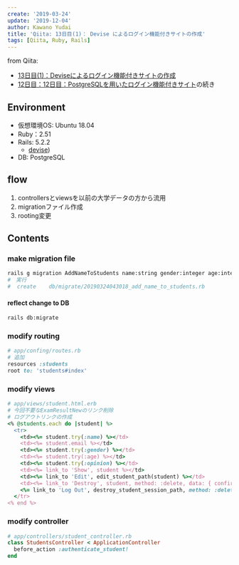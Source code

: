 ```yaml
---
create: '2019-03-24'
update: '2019-12-04'
author: Kawano Yudai
title: 'Qiita: 13日目(1)： Devise によるログイン機能付きサイトの作成'
tags: [Qiita, Ruby, Rails]
---
```


from Qiita:
- [13日目(1)：Deviseによるログイン機能付きサイトの作成](https://qiita.com/OriverK/items/5a867dbadbcef452c9fd)
- [12日目：12日目：PostgreSQLを用いたログイン機能付きサイト](https://qiita.com/OriverK/items/ef1883408ea924376c1c)の続き

## Environment
- 仮想環境OS: Ubuntu 18.04
- Ruby：2.51
- Rails: 5.2.2
  - [devise](https://github.com/plataformatec/devise))
- DB: PostgreSQL

## flow
1. controllersとviewsを以前の大学データの方から流用
2. migrationファイル作成
3. rooting変更

## Contents
### make migration file
```sh
rails g migration AddNameToStudents name:string gender:integer age:integer opinion:text
#　実行
#  create    db/migrate/20190324043018_add_name_to_students.rb
```

#### reflect change to DB
```sh
rails db:migrate
```

### modify routing
```rb
# app/confing/routes.rb
# 追加
resources :students
root to: 'students#index'
```

### modify views
```rb
# app/views/student.html.erb
# 今回不要なExamResultNewのリンク削除
# ログアウトリンクの作成
<% @students.each do |student| %>
  <tr>
    <td><%= student.try(:name) %></td>
    <td><%= student.email %></td>
    <td><%= student.try(:gender) %></td>
    <td><%= student.try(:age) %></td>
    <td><%= student.try(:opinion) %></td>
    <td><%= link_to 'Show', student %></td>
    <td><%= link_to 'Edit', edit_student_path(student) %></td>
    <td><%= link_to 'Destroy', student, method: :delete, data: { confirm: 'Are you sure?' } %></td>
    <%= link_to 'Log Out', destroy_student_session_path, method: :delete %>
  </tr>
<% end %>
```

### modify controller
```rb
# app/controllers/student_controller.rb
class StudentsController < ApplicationController
  before_action :authenticate_student!
end
```